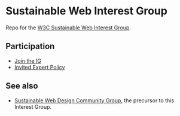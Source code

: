 # Sustainable Web Interest Group
Repo for the [W3C Sustainable Web Interest Group](https://www.w3.org/groups/ig/sustainableweb/).

## Participation

* [Join the IG](https://www.w3.org/groups/ig/sustainableweb/join/)
* [Invited Expert Policy](ie-policy.md)

## See also

* [Sustainable Web Design Community Group](https://www.w3.org/community/sustyweb/), the precursor to this Interest Group.
